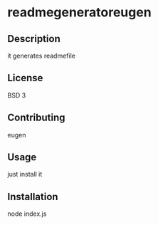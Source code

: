 # readmegeneratoreugen

## Description
it generates readmefile

## License
BSD 3

## Contributing
eugen

## Usage
just install it 

## Installation
node index.js
